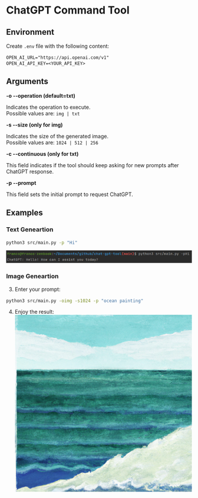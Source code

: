 # ChatGPT Command Tool

## Environment

Create `.env` file with the following content:
 ```dotenv
OPEN_AI_URL="https://api.openai.com/v1"
OPEN_AI_API_KEY=<YOUR_API_KEY>
 ```

## Arguments

**-o --operation (default=txt)**

Indicates the operation to execute.\
Possible values are: `img | txt`

**-s --size (only for img)**

Indicates the size of the generated image.\
Possible values are: `1024 | 512 | 256`

**-c --continuous (only for txt)**

This field indicates if the tool should keep asking for new prompts after ChatGPT response.

**-p --prompt**

This field sets the initial prompt to request ChatGPT.

## Examples

### Text Geneartion

 ```sh
python3 src/main.py -p "Hi"
 ```

![img.png](public/txt_result.png)

### Image Geneartion
3. Enter your prompt:  
 ```sh
python3 src/main.py -oimg -s1024 -p "ocean painting"
 ```

4. Enjoy the result:  
![result.png](public%2Fimg_result.png)